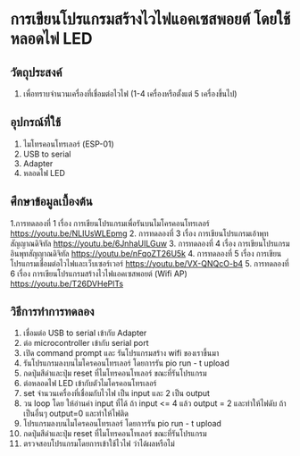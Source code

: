 # การเขียนโปรแกรมสร้างไวไฟแอคเซสพอยต์ โดยใช้หลอดไฟ LED
## วัตถุประสงค์
1. เพื่อทราบจำนวนเครื่องที่เชื่อมต่อไวไฟ (1-4 เครื่องหรือตั้งแต่ 5 เครื่องขึ้นไป)
## อุปกรณ์ที่ใช้
1. ไมโทรคอนโทรเลอร์ (ESP-01)
2. USB to serial
3. Adapter
4. หลอดไฟ LED 
## ศึกษาข้อมูลเบื้องต้น
1.การทดลองที่ 1 เรื่อง การเขียนโปรแกรมเพื่อรันบนไมโครคอนโทรเลอร์ https://youtu.be/NLIUsWLEpmg
2. การทดลองที่ 3 เรื่อง การเขียนโปรแกรมเอ้าพุทสัญญาณดิจิทัล https://youtu.be/6JnhaUILGuw
3. การทดลองที่ 4 เรื่อง การเขียนโปรแกรมอินพุทสัญญาณดิจิทัล https://youtu.be/nFqoZT26U5k
4. การทดลองที่ 5 เรื่อง การเขียนโปรแกรมเชื่อมต่อไวไฟและเว็บเซอร์เวอร์ https://youtu.be/VX-QNQcO-b4
5. การทดลองที่ 6 เรื่อง การเขียนโปรแกรมสร้างไวไฟแอคเซสพอยต์ (Wifi AP) https://youtu.be/T26DVHePlTs
## วิธีการทำการทดลอง
1. เชื่อมต่อ USB to serial เข้ากับ Adapter
2. ต่อ microcontroller เข้ากับ serial port
3. เปิด command prompt และ รันโปรแกรมสร้าง wifi ของเราขึ้นมา
4. รันโปรแกรมลงบนไมโครคอนโทรเลอร์ โดยการรัน pio run - t upload
5. กดปุ่มสีดำและปุ่ม reset ที่ไมโทรคอนโทเลอร์ ขณะที่รันโปรแกรม
6. ต่อหลอดไฟ LED เข้ากับตัวไมโครคอนโทรเลอร์
7. set จำนวนเครื่องที่เชื่อมกับไวไฟ เป็น input และ 2 เป็น output
8. วน loop โดย ให้อ่านค่า input ที่ได้ 
ถ้า input <= 4 แล้ว output  = 2 และทำให้ไฟดับ ถ้าเป็นอื่นๆ output=0 และทำให้ไฟติด
9. โปรแกรมลงบนไมโครคอนโทรเลอร์ โดยการรัน pio run - t upload
10. กดปุ่มสีดำและปุ่ม reset ที่ไมโทรคอนโทเลอร์ ขณะที่รันโปรแกรม
11. ตรวจสอบโปรแกรมโดยการเข้าใช้ไวไฟ ว่าได้ผลหรือไม่
